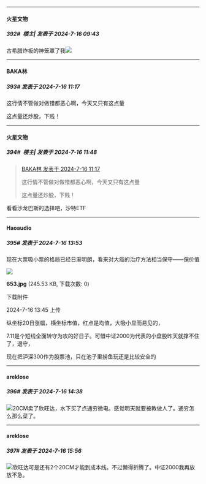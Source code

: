 ﻿
*****

####  火星文物  
##### 392#         楼主| 发表于 2024-7-16 09:43

古希腊炸板的神笼罩了我<img src="https://static.saraba1st.com/image/smiley/face2017/152.png" referrerpolicy="no-referrer">


*****

####  BAKA林  
##### 393#       发表于 2024-7-16 11:17

这行情不管做对做错都恶心啊，今天又只有这点量

这点量还炒股，下贱！


*****

####  火星文物  
##### 394#         楼主| 发表于 2024-7-16 11:48

<blockquote><a href="httphttps://bbs.saraba1st.com/2b/forum.php?mod=redirect&amp;goto=findpost&amp;pid=65598724&amp;ptid=2143131" target="_blank">BAKA林 发表于 2024-7-16 11:17</a>

这行情不管做对做错都恶心啊，今天又只有这点量

这点量还炒股，下贱！</blockquote>
看看沙龙巴斯的选择吧，沙特ETF


*****

####  Haoaudio  
##### 395#       发表于 2024-7-16 13:53

现在大票吸小票的格局已经日渐明朗，看来对大癌的治疗方法相当保守——保价值

<img src="https://img.saraba1st.com/forum/202407/16/134521st9wzokwkg9w6usw.jpg" referrerpolicy="no-referrer">

<strong>653.jpg</strong> (245.53 KB, 下载次数: 0)

下载附件

2024-7-16 13:45 上传

纵坐标20日涨幅，横坐标市值，红点是均值，大吸小显而易见的，

7.11是个短线全面转守为攻的好日子。可惜中证2000为代表的小盘股昨天就撑不住了，退守，

现在把沪深300作为股票池，只在池子里捞鱼玩还是比较安全的


*****

####  areklose  
##### 396#       发表于 2024-7-16 14:38

<img src="https://static.saraba1st.com/image/smiley/face2017/037.png" referrerpolicy="no-referrer">20CM卖了欣旺达，水下买了点通穷微电。感觉明天就要被教做人了。通穷怎么那么菜了。


*****

####  areklose  
##### 397#       发表于 2024-7-16 15:56

<img src="https://static.saraba1st.com/image/smiley/face2017/155.png" referrerpolicy="no-referrer">欣旺达可是还有2个20CM才能到成本线。不过懒得折腾了。中证2000我再放放不急。

